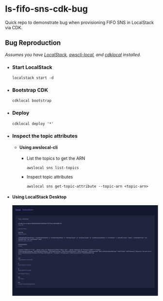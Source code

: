 # ls-fifo-sns-cdk-bug

Quick repo to demonstrate bug when provisioning FIFO SNS in LocalStack via CDK.

## Bug Reproduction

_Assumes you have [LocalStack](https://docs.localstack.cloud/getting-started/installation/), [awscli-local](https://docs.localstack.cloud/user-guide/integrations/aws-cli/), and [cdklocal](https://docs.localstack.cloud/user-guide/integrations/aws-cdk/) installed._

- ### Start LocalStack

  ```shell
  localstack start -d
  ```

- ### Bootstrap CDK

  ```shell
  cdklocal bootstrap
  ```

- ### Deploy

  ```shell
  cdklocal deploy '*'
  ```

- ### Inspect the topic attributes

  - #### Using awslocal-cli

    - List the topics to get the ARN

      ```shell
      awslocal sns list-topics
      ```

    - Inspect topic attributes

      ```shell
      awslocal sns get-topic-attribute --topic-arn <topic-arn>
      ```

- #### Using LocalStack Desktop
  ![LocalStack Desktop](./images/localstack-desktop.png)

